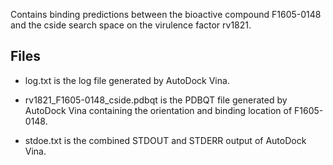 Contains binding predictions between the bioactive compound F1605-0148 and the cside search space on the virulence factor rv1821.

## Files

- log.txt is the log file generated by AutoDock Vina.

- rv1821_F1605-0148_cside.pdbqt is the PDBQT file generated by AutoDock Vina containing the orientation and binding location of F1605-0148.

- stdoe.txt is the combined STDOUT and STDERR output of AutoDock Vina.

